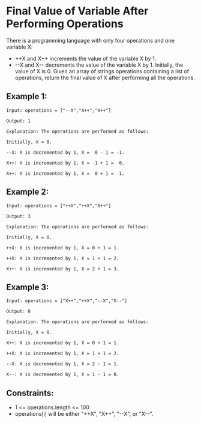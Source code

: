 # Final Value of Variable After Performing Operations
There is a programming language with only four operations and one variable X:
- ++X and X++ increments the value of the variable X by 1.
- --X and X-- decrements the value of the variable X by 1.
Initially, the value of X is 0.
Given an array of strings operations containing a list of operations, return the final value of X after performing all the operations.

 

## Example 1:

`Input: operations = ["--X","X++","X++"]`

`Output: 1`

`Explanation: The operations are performed as follows:`

`Initially, X = 0.`

`--X: X is decremented by 1, X =  0 - 1 = -1.`

`X++: X is incremented by 1, X = -1 + 1 =  0.`

`X++: X is incremented by 1, X =  0 + 1 =  1.`



## Example 2:

`Input: operations = ["++X","++X","X++"]`

`Output: 3`

`Explanation: The operations are performed as follows:`

`Initially, X = 0.`

`++X: X is incremented by 1, X = 0 + 1 = 1.`

`++X: X is incremented by 1, X = 1 + 1 = 2.`

`X++: X is incremented by 1, X = 2 + 1 = 3.`



## Example 3:

`Input: operations = ["X++","++X","--X","X--"]`

`Output: 0`

`Explanation: The operations are performed as follows:`

`Initially, X = 0.`

`X++: X is incremented by 1, X = 0 + 1 = 1.`

`++X: X is incremented by 1, X = 1 + 1 = 2.`

`--X: X is decremented by 1, X = 2 - 1 = 1.`

`X--: X is decremented by 1, X = 1 - 1 = 0.`
 


## Constraints:
- 1 <= operations.length <= 100
- operations[i] will be either "++X", "X++", "--X", or "X--".
